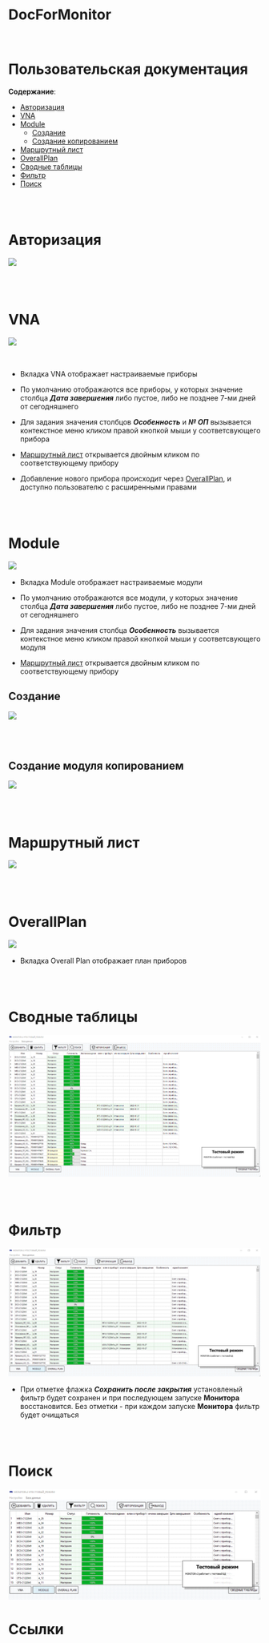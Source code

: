 # DocForMonitor

<br>

# Пользовательская документация

**Содержание**:
* [Авторизация](#авторизация)
* [VNA](#vna)
* [Module](#module)
   * [Создание](#создание)
   * [Создание копированием](#создание-модуля-копированием)
* [Маршрутный лист](#маршрутный-лист)
* [OverallPlan](#overallplan)
* [Сводные таблицы](#сводные-таблицы)
* [Фильтр](#фильтр)
* [Поиск](#поиск)

<br><br> 

# Авторизация

![][gif_auth]


<br><br> 

# VNA

![][png_vna]

<br> 

* Вкладка VNA отображает настраиваемые приборы

* По умолчанию отображаются все приборы, у которых значение столбца **_Дата завершения_** либо пустое, либо не позднее 7-ми дней от сегодняшнего

* Для задания значения столбцов **_Особенность_** и **_№ ОП_** вызывается контекстное меню кликом правой кнопкой мыши у соответсвующего прибора

* [Маршрутный лист](#маршрутный-лист) открывается двойным кликом по соответствующему прибору

* Добавление нового прибора происходит через [OverallPlan](#overallplan), и доступно пользователю с расширенными правами

<br><br> 

# Module

![][png_mod]

* Вкладка Module отображает настраиваемые модули

* По умолчанию отображаются все модули, у которых значение столбца **_Дата завершения_** либо пустое, либо не позднее 7-ми дней от сегодняшнего

* Для задания значения столбца **_Особенность_** вызывается контекстное меню кликом правой кнопкой мыши у соответсвующего модуля

*  [Маршрутный лист](#маршрутный-лист) открывается двойным кликом по соответствующему прибору

## Создание

![][gif_mod_create]


<br><br> 

## Создание модуля копированием

![][gif_copy_creator]


<br><br> 

# Маршрутный лист

![][gif_scheme]



<br><br> 

# OverallPlan

![][png_plan]

* Вкладка Overall Plan отображает план приборов

<br><br> 

# Сводные таблицы

![Поиск][gif_pivot]

<br><br> 

# Фильтр

![Фильтр][gif_filter]

* При отметке флажка **_Сохранить после закрытия_** установленый фильтр будет сохранен и при последующем запуске **Монитора** восстановится. Без отметки - при каждом запуске **Монитора** фильтр будет очищаться 

<br><br> 

# Поиск

![Поиск][gif_search]


# Ссылки


[png_vna]:          png/vna.png
[png_mod]:          png/module.png
[png_plan]:         png/plan.png

[gif_auth]:         gif/auth.gif
[gif_search]:       gif/search.gif
[gif_mod_create]:   gif/mod_create.gif
[gif_copy_creator]: gif/copy_creator.gif
[gif_scheme]:       gif/route_scheme.gif
[gif_filter]:       gif/filter.gif
[gif_pivot]:        gif/pivot.gif





<!-- 
[logo_preloader]: documentation_img/logo_preloader.png
[logo_init_mode]: documentation_img/logo_init_mode.png
[logo_init_wifi]: documentation_img/logo_init_wifi.png 
-->